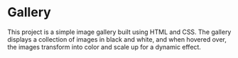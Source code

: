 # Gallery
This project is a simple image gallery built using HTML and CSS. The gallery displays a collection of images in black and white, and when hovered over, the images transform into color and scale up for a dynamic effect.
